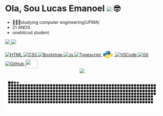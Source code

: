 
# Ola, Sou Lucas Emanoel <img src="https://media.giphy.com/media/hvRJCLFzcasrR4ia7z/giphy.gif" width="30"> 🤓

- 👨🏽‍🎓studying computer engineering(UFMA)
- 21 ANOS
- onebitcod student

<div align="center"  style="display: flex" style="flex-direction: row">
  <a href="https://github.com/LucasEmanoel0">
  <img height="50%"  src="https://github-readme-stats.vercel.app/api?username=LucasEmanoel0&show_icons=true&theme=dracula&include_all_commits=true&count_private=true"/>
  <img height="50%" src="https://github-readme-stats.vercel.app/api/top-langs/?username=LucasEmanoel0&layout=compact&langs_count=7&theme=dracula"/>
</div>
  <div style="display: inline_block"><br>
  <img align="center" alt="HTML" src="https://img.shields.io/badge/HTML5-E34F26?style=for-the-badge&logo=html5&logoColor=white">
  <img align="center" alt="CSS" src="https://img.shields.io/badge/CSS3-1572B6?style=for-the-badge&logo=css3&logoColor=white">
  <img align="center" alt="Bootstrap" src="https://img.shields.io/badge/Bootstrap-563D7C?style=for-the-badge&logo=bootstrap&logoColor=white">
  <img align="center" alt="Js" src="https://img.shields.io/badge/JavaScript-323330?style=for-the-badge&logo=javascript&logoColor=F7DF1E">
  <img align="center" alt="Typescript" src="https://img.shields.io/badge/TypeScript-007ACC?style=for-the-badge&logo=typescript&logoColor=white">
  <img align="center" alt="Rafa-Python" height="30" width="40" src="https://raw.githubusercontent.com/devicons/devicon/master/icons/python/python-original.svg">
  <img align="center" alt="VSCode" src="https://img.shields.io/badge/Visual_Studio_Code-0078D4?style=for-the-badge&logo=visual%20studio%20code&logoColor=white">
  <img align="center" alt="Git" src="https://img.shields.io/badge/GIT-E44C30?style=for-the-badge&logo=git&logoColor=white">
  <img align="center" alt="GitHub" src="https://img.shields.io/badge/GitHub-100000?style=for-the-badge&logo=github&logoColor=white">
  <img align="center"  height="30" width="40" src="https://cdn.jsdelivr.net/gh/devicons/devicon/icons/c/c-original.svg" />
</div>
  <div align="center"> 
  <a href="https://www.instagram.com/l_lucaasff/" target="_blank"><img src="https://img.shields.io/badge/-Instagram-%23E4405F?style=for-the-badge&logo=instagram&logoColor=white" target="_blank"></a>
  </div>
  <div align="center">

  ![Snake animation](https://github.com/S4SORI/S4SORI/blob/output/github-contribution-grid-snake.svg)
  
</div>
    
